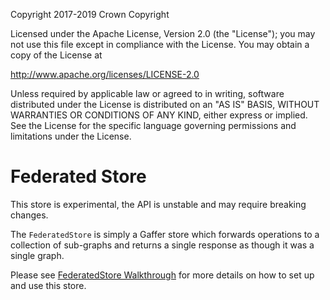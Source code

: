 Copyright 2017-2019 Crown Copyright

Licensed under the Apache License, Version 2.0 (the "License");
you may not use this file except in compliance with the License.
You may obtain a copy of the License at

  http://www.apache.org/licenses/LICENSE-2.0

Unless required by applicable law or agreed to in writing, software
distributed under the License is distributed on an "AS IS" BASIS,
WITHOUT WARRANTIES OR CONDITIONS OF ANY KIND, either express or implied.
See the License for the specific language governing permissions and
limitations under the License.


Federated Store
============

This store is experimental, the API is unstable and may require breaking changes.

The `FederatedStore` is simply a Gaffer store which forwards operations to a
collection of sub-graphs and returns a single response as though it was a single graph.

Please see [FederatedStore Walkthrough](https://gchq.github.io/gaffer-doc/getting-started/developer-guide/federatedstore.html) for more details on how to set up and use this store.
